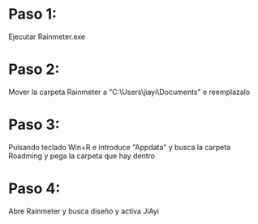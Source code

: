 # Paso 1:
Ejecutar Rainmeter.exe

# Paso 2:
Mover la carpeta Rainmeter a "C:\Users\jiayi\Documents\" e reemplazalo

# Paso 3:
Pulsando teclado Win+R e introduce "Appdata" y busca la carpeta Roadming y pega la carpeta que hay dentro 

# Paso 4:
Abre Rainmeter y busca diseño y activa JiAyi